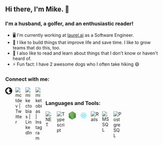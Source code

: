 ## Hi there, I'm Mike. 👋

### I'm a husband, a golfer, and an enthusiastic reader!

- 🖥 I'm currently working at [laurel.ai][laurel] as a Software Engineer.
- 🔨 I like to build things that improve life and save time. I like to grow teams that do this, too.
- 📖 I also like to read and learn about things that I don't know or haven't heard of.
- ⚡️ Fun fact: I have 2 awesome dogs who I often take hiking 😄

### Connect with me:

[<img style="margin-right: 10px;" align="left" alt="mikectobias.com" width="22px" src="https://raw.githubusercontent.com/iconic/open-iconic/master/svg/globe.svg" />][website]
[<img style="margin-right: 10px;" align="left" alt="mctdev | Twitter" width="22px" src="https://cdn.jsdelivr.net/npm/simple-icons@v3/icons/twitter.svg" />][twitter]
[<img style="margin-right: 10px;" align="left" alt="mikectobias | LinkedIn" width="22px" src="https://cdn.jsdelivr.net/npm/simple-icons@v3/icons/linkedin.svg" />][linkedin]
[<img style="margin-right: 10px;" align="left" alt="miketobias | Instagram" width="22px" src="https://cdn.jsdelivr.net/npm/simple-icons@v3/icons/instagram.svg" />][instagram]

<br />

### Languages and Tools:

<img style="margin-right: 10px;" align="left" alt=".NET" width="26px" src="https://upload.wikimedia.org/wikipedia/commons/thumb/a/a3/.NET_Logo.svg/2048px-.NET_Logo.svg.png" />
<img style="margin-right: 10px;" align="left" alt="Typescript" width="26px" src="https://cdn.cdnlogo.com/logos/t/96/typescript.svg">
<img style="margin-right: 10px;" align="left" alt="Node.js" width="26px" src="https://raw.githubusercontent.com/github/explore/80688e429a7d4ef2fca1e82350fe8e3517d3494d/topics/nodejs/nodejs.png" />
<img style="margin-right: 10px;" align="left" alt="React" width="26px" src="https://raw.githubusercontent.com/github/explore/80688e429a7d4ef2fca1e82350fe8e3517d3494d/topics/react/react.png" />
<img style="margin-right: 10px;" align="left" alt="Rails" width="26px" src="https://avatars.githubusercontent.com/u/4223" />
<img style="margin-right: 10px;" align="left" alt="MSSQL" width="26px" src="https://www.svgrepo.com/show/303229/microsoft-sql-server-logo.svg" />
<img style="margin-right: 10px;" align="left" alt="PostgreSQL" width="26px" src="https://cdn.iconscout.com/icon/free/png-256/postgresql-11-1175122.png" />


[laurel]: https://www.laurel.ai
[website]: https://www.mikectobias.com
[twitter]: https://twitter.com/mctdev
[instagram]: https://instagram.com/miketobias
[linkedin]: https://linkedin.com/in/mikectobias
